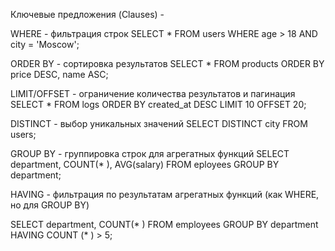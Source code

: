 Ключевые предложения (Clauses) - 

WHERE - фильтрация строк
SELECT * FROM users WHERE age > 18 AND city = 'Moscow';

ORDER BY - сортировка результатов
SELECT * FROM products ORDER BY price DESC, name ASC;

LIMIT/OFFSET - ограничение количества результатов и пагинация
SELECT * FROM logs ORDER BY created_at DESC LIMIT 10 OFFSET 20;

DISTINCT - выбор уникальных значений
SELECT DISTINCT city FROM users;

GROUP BY - группировка строк для агрегатных функций
SELECT department, COUNT(* ), AVG(salary) FROM eployees GROUP BY department;

HAVING - фильтрация по результатам агрегатных функций (как WHERE, но для GROUP BY)

SELECT department, COUNT(* ) FROM employees GROUP BY department HAVING COUNT (* ) > 5;